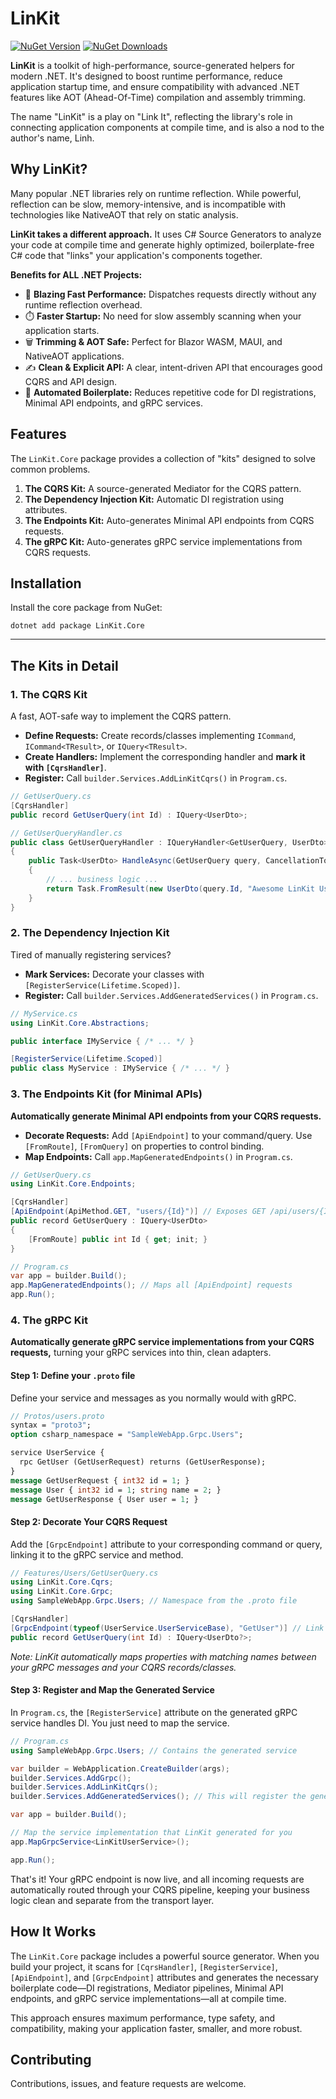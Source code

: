 ﻿# LinKit

[![NuGet Version](https://img.shields.io/nuget/v/LinKit.Core.svg)](https://www.nuget.org/packages/LinKit.Core/)
[![NuGet Downloads](https://img.shields.io/nuget/dt/LinKit.Core.svg)](https://www.nuget.org/packages/LinKit.Core/)

**LinKit** is a toolkit of high-performance, source-generated helpers for modern .NET. It's designed to boost runtime performance, reduce application startup time, and ensure compatibility with advanced .NET features like AOT (Ahead-Of-Time) compilation and assembly trimming.

The name "LinKit" is a play on "Link It", reflecting the library's role in connecting application components at compile time, and is also a nod to the author's name, Linh.

## Why LinKit?

Many popular .NET libraries rely on runtime reflection. While powerful, reflection can be slow, memory-intensive, and is incompatible with technologies like NativeAOT that rely on static analysis.

**LinKit takes a different approach.** It uses C# Source Generators to analyze your code at compile time and generate highly optimized, boilerplate-free C# code that "links" your application's components together.

**Benefits for ALL .NET Projects:**
*   🚀 **Blazing Fast Performance:** Dispatches requests directly without any runtime reflection overhead.
*   ⏱️ **Faster Startup:** No need for slow assembly scanning when your application starts.
*   🗑️ **Trimming & AOT Safe:** Perfect for Blazor WASM, MAUI, and NativeAOT applications.
*   ✍️ **Clean & Explicit API:** A clear, intent-driven API that encourages good CQRS and API design.
*   🤖 **Automated Boilerplate:** Reduces repetitive code for DI registrations, Minimal API endpoints, and gRPC services.

## Features

The `LinKit.Core` package provides a collection of "kits" designed to solve common problems.

1.  **The CQRS Kit:** A source-generated Mediator for the CQRS pattern.
2.  **The Dependency Injection Kit:** Automatic DI registration using attributes.
3.  **The Endpoints Kit:** Auto-generates Minimal API endpoints from CQRS requests.
4.  **The gRPC Kit:** Auto-generates gRPC service implementations from CQRS requests.

## Installation

Install the core package from NuGet:
```shell
dotnet add package LinKit.Core
```

---

## The Kits in Detail

### 1. The CQRS Kit

A fast, AOT-safe way to implement the CQRS pattern.

*   **Define Requests:** Create records/classes implementing `ICommand`, `ICommand<TResult>`, or `IQuery<TResult>`.
*   **Create Handlers:** Implement the corresponding handler and **mark it with `[CqrsHandler]`**.
*   **Register:** Call `builder.Services.AddLinKitCqrs()` in `Program.cs`.

```csharp
// GetUserQuery.cs
[CqrsHandler]
public record GetUserQuery(int Id) : IQuery<UserDto>;

// GetUserQueryHandler.cs
public class GetUserQueryHandler : IQueryHandler<GetUserQuery, UserDto>
{
    public Task<UserDto> HandleAsync(GetUserQuery query, CancellationToken ct)
    {
        // ... business logic ...
        return Task.FromResult(new UserDto(query.Id, "Awesome LinKit User"));
    }
}
```

### 2. The Dependency Injection Kit

Tired of manually registering services?

*   **Mark Services:** Decorate your classes with `[RegisterService(Lifetime.Scoped)]`.
*   **Register:** Call `builder.Services.AddGeneratedServices()` in `Program.cs`.

```csharp
// MyService.cs
using LinKit.Core.Abstractions;

public interface IMyService { /* ... */ }

[RegisterService(Lifetime.Scoped)]
public class MyService : IMyService { /* ... */ }
```

### 3. The Endpoints Kit (for Minimal APIs)

**Automatically generate Minimal API endpoints from your CQRS requests.**

*   **Decorate Requests:** Add `[ApiEndpoint]` to your command/query. Use `[FromRoute]`, `[FromQuery]` on properties to control binding.
*   **Map Endpoints:** Call `app.MapGeneratedEndpoints()` in `Program.cs`.

```csharp
// GetUserQuery.cs
using LinKit.Core.Endpoints;

[CqrsHandler]
[ApiEndpoint(ApiMethod.GET, "users/{Id}")] // Exposes GET /api/users/{Id}
public record GetUserQuery : IQuery<UserDto>
{
    [FromRoute] public int Id { get; init; } 
}
```
```csharp
// Program.cs
var app = builder.Build();
app.MapGeneratedEndpoints(); // Maps all [ApiEndpoint] requests
app.Run();
```

### 4. The gRPC Kit

**Automatically generate gRPC service implementations from your CQRS requests,** turning your gRPC services into thin, clean adapters.

#### Step 1: Define your `.proto` file

Define your service and messages as you normally would with gRPC.
```protobuf
// Protos/users.proto
syntax = "proto3";
option csharp_namespace = "SampleWebApp.Grpc.Users";

service UserService {
  rpc GetUser (GetUserRequest) returns (GetUserResponse);
}
message GetUserRequest { int32 id = 1; }
message User { int32 id = 1; string name = 2; }
message GetUserResponse { User user = 1; }
```

#### Step 2: Decorate Your CQRS Request

Add the `[GrpcEndpoint]` attribute to your corresponding command or query, linking it to the gRPC service and method.

```csharp
// Features/Users/GetUserQuery.cs
using LinKit.Core.Cqrs;
using LinKit.Core.Grpc;
using SampleWebApp.Grpc.Users; // Namespace from the .proto file

[CqrsHandler]
[GrpcEndpoint(typeof(UserService.UserServiceBase), "GetUser")] // Link to the gRPC definition
public record GetUserQuery(int Id) : IQuery<UserDto?>;
```
*Note: LinKit automatically maps properties with matching names between your gRPC messages and your CQRS records/classes.*

#### Step 3: Register and Map the Generated Service

In `Program.cs`, the `[RegisterService]` attribute on the generated gRPC service handles DI. You just need to map the service.

```csharp
// Program.cs
using SampleWebApp.Grpc.Users; // Contains the generated service

var builder = WebApplication.CreateBuilder(args);
builder.Services.AddGrpc();
builder.Services.AddLinKitCqrs();
builder.Services.AddGeneratedServices(); // This will register the generated gRPC service

var app = builder.Build();

// Map the service implementation that LinKit generated for you
app.MapGrpcService<LinKitUserService>(); 

app.Run();
```
That's it! Your gRPC endpoint is now live, and all incoming requests are automatically routed through your CQRS pipeline, keeping your business logic clean and separate from the transport layer.

## How It Works

The `LinKit.Core` package includes a powerful source generator. When you build your project, it scans for `[CqrsHandler]`, `[RegisterService]`, `[ApiEndpoint]`, and `[GrpcEndpoint]` attributes and generates the necessary boilerplate code—DI registrations, Mediator pipelines, Minimal API endpoints, and gRPC service implementations—all at compile time.

This approach ensures maximum performance, type safety, and compatibility, making your application faster, smaller, and more robust.

## Contributing

Contributions, issues, and feature requests are welcome.